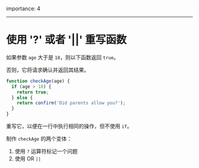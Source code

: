 importance: 4

---

# 使用 '?' 或者 '||' 重写函数

如果参数 `age` 大于是 `18`，则以下函数返回 `true`。

否则，它将请求确认并返回其结果。

```js
function checkAge(age) {
  if (age > 18) {
    return true;
  } else {
    return confirm('Did parents allow you?');
  }
}
```

重写它，以便在一行中执行相同的操作，但不使用 `if`。

制作 `checkAge` 的两个变体：

1. 使用 `?` 运算符标记一个问题
2. 使用 OR `||`
